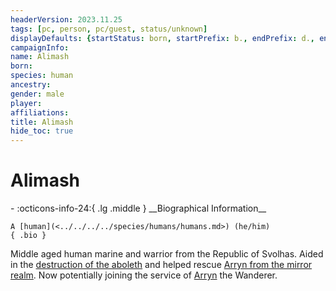 ```yaml
---
headerVersion: 2023.11.25
tags: [pc, person, pc/guest, status/unknown]
displayDefaults: {startStatus: born, startPrefix: b., endPrefix: d., endStatus: died}
campaignInfo:
name: Alimash
born:
species: human
ancestry:
gender: male
player:
affiliations:
title: Alimash
hide_toc: true
---
```


# Alimash
<div class="grid cards ext-narrow-margin ext-one-column" markdown>
- :octicons-info-24:{ .lg .middle } __Biographical Information__

    A [human](<../../../../species/humans/humans.md>) (he/him)  
    { .bio }

</div>


Middle aged human marine and warrior from the Republic of Svolhas. Aided in the [destruction of the aboleth](<../../../../campaigns/dunmari-frontier/session-notes/session-57-58-dufr.md#session-1>) and helped rescue [Arryn from the mirror realm](<../../../../campaigns/dunmari-frontier/session-notes/session-57-58-dufr.md#session-2>). Now potentially joining the service of [Arryn](<../../../other-humans/arryn.md>) the Wanderer.
